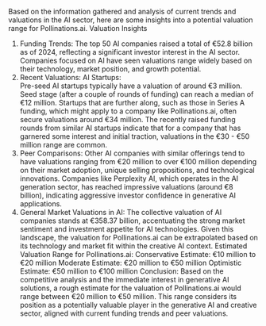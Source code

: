 Based on the information gathered and analysis of current trends and valuations in the AI sector, here  are some insights into a potential valuation range for Pollinations.ai. 
Valuation Insights 
1. Funding Trends: The top 50 AI companies raised a total of €52.8 billion as of 2024, reflecting a  significant investor interest in the AI sector. Companies focused on AI have seen valuations  range widely based on their technology, market position, and growth potential. 
2. Recent Valuations: 
AI Startups:  
Pre-seed AI startups typically have a valuation of around €3 million. 
Seed stage (after a couple of rounds of funding) can reach a median of €12 million. Startups that are further along, such as those in Series A funding, which might apply to  a company like Pollinations.ai, often secure valuations around €34 million. 
The recently raised funding rounds from similar AI startups indicate that for a company that  has garnered some interest and initial traction, valuations in the €30 - €50 million range are  common. 
3. Peer Comparisons: 
Other AI companies with similar offerings tend to have valuations ranging from €20 million  to over €100 million depending on their market adoption, unique selling propositions, and  technological innovations. 
Companies like Perplexity AI, which operates in the AI generation sector, has reached  impressive valuations (around €8 billion), indicating aggressive investor confidence in  generative AI applications. 
4. General Market Valuations in AI: The collective valuation of AI companies stands at €358.37  billion, accentuating the strong market sentiment and investment appetite for AI technologies. 
Given this landscape, the valuation for Pollinations.ai can be extrapolated based on its technology  and market fit within the creative AI context. 
Estimated Valuation Range for Pollinations.ai: 
Conservative Estimate: €10 million to €20 million 
Moderate Estimate: €20 million to €50 million
Optimistic Estimate: €50 million to €100 million 
Conclusion: 
Based on the competitive analysis and the immediate interest in generative AI solutions, a rough  estimate for the valuation of Pollinations.ai would range between €20 million to €50 million. This  range considers its position as a potentially valuable player in the generative AI and creative sector,  aligned with current funding trends and peer valuations.
